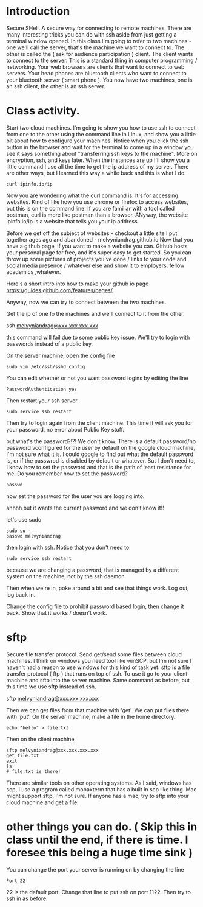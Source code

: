 # Introduction

Secure SHell. A secure way for connecting to remote machines. There are many interesting 
tricks you can do with ssh aside from just getting a terminal window opened. In this class I'm going to refer to two machines - one we'll call the server, that's the machine we want to connect to. The other is called the ( ask for audience participation ) client. The client wants to connect to the server. This is a standard thing in computer programming / networking. Your web browsers are clients that want to connect to web servers. Your head phones are bluetooth clients who want to connect to your bluetooth server ( smart phone ). You now have two machines, one is an ssh client, the other is an ssh server.

# Class activity.
Start two cloud machines. I'm going to show you how to use ssh to connect from one to the other using the command line in Linux, and show you a little bit about how to configure your machines. Notice when you click the ssh button in the browser and wait for the terminal to come up in a window you see it says something about "transferring ssh keys to the machine". More on encryption, ssh, and keys later. When the instances are up I'll show you a little command I use all the time to get the ip address of my server. There  are other ways, but I learned this way a while back and this is what I do.

```
curl ipinfo.io/ip
```

Now you are wondering what the curl command is. It's for accessing websites. Kind of like how you use chrome or firefox to access websites, but this is on the command line. If you are familiar with a tool called postman, curl is more like postman than a browser. ANyway, the website ipinfo.io/ip is a website that tells you your ip address.

Before we get off the subject of websites - checkout a little site I put together ages ago and abandoned - melvyniandrag.github.io
Now that you have a github page, if you want to make a website you can. Github hosts your personal page for free, and it's super easy to get started. So you can throw up some pictures of projects you've done / links to your code and social media presence / whatever else and show it to employers, fellow academics ,whatever.

Here's a short intro into how to make your github io page https://guides.github.com/features/pages/

Anyway, now we can try to connect between the two machines.

Get the ip of one fo the machines and we'll connect to it from the other. 

ssh melvyniandrag@xxx.xxx.xxx.xxx

this command will fail due to some public key issue. We'll try to login with passwords instead of a public key.

On the server machine, open the config file

```
sudo vim /etc/ssh/sshd_config
```

You can edit whether or not you want password logins by editing the line 
```
PasswordAuthentication yes
```

Then restart your ssh server. 

```
sudo service ssh restart
```

Then try to login again from the client machine. This time it will ask you for your password, no error about Public Key stuff.

but what's the password?!?! We don't know. There is a default password/no password vconfigured for the user by default on the google cloud machine, I'm not sure what it is. I could google to find out what the default password is, or if the passwrod is disabled by default or whatever. But I don't need to, I know how to set the password and that is the path of least resistance for me. Do you remember how to set the password?

```
passwd
```

now set the password for the user you are logging into.

ahhhh but it wants the current password and we don't know it!!

let's use sudo

```
sudo su -
passwd melvyniandrag
```

then login with ssh. Notice that you don't need to 

```
sudo service ssh restart
```
because we are changing a password, that is managed by a different system on the machine, not by  the ssh daemon.

Then when we're in, poke around a bit and see that things work. Log out, log back in. 

Change the config file to prohibit password based login, then change it back. Show that it works / doesn't work.


# sftp

Secure file transfer protocol. Send get/send some files between cloud machines. I think on windows you need  tool like winSCP, but I'm not sure I haven't had a reason to use windows for this kind of task yet. sftp is a file transfer protocol ( ftp ) that runs on top of ssh. To use it go to your client machine and sftp into the server machine. Same command as before, but this time we use sftp instead of ssh.

sftp melvyniandrag@xxx.xxx.xxx.xxx

Then we can get files from that machine with 'get'. We can put files there with 'put'. On the server machine, make a file in the home directory. 

```
echo "hello" > file.txt
```

Then on the client machine

```
sftp melvyniandrag@xxx.xxx.xxx.xxx
get file.txt
exit
ls
# file.txt is there!
```

There are similar tools on other operating systems. As I said, windows has scp, I use a program called mobaxterm that has a built in scp like thing. Mac might support sftp, I'm not sure. If anyone has a mac, try to sftp into your cloud machine and get a file.

# other things you can do. ( Skip this in class until the end, if there is time. I foresee this being a huge time sink )

You can change the port your server is running on by changing the line

```
Port 22
```

22 is the default port. Change that line to put ssh on port 1122. Then try to ssh in as before. 
